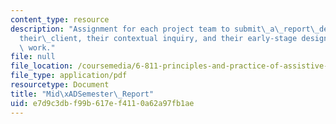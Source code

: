 ```yaml
---
content_type: resource
description: "Assignment for each project team to submit\_a\_report\_describing\_\
  their\_client, their contextual inquiry, and their early-stage design and prototyping\
  \ work."
file: null
file_location: /coursemedia/6-811-principles-and-practice-of-assistive-technology-fall-2014/e7d9c3dbf99b617ef4110a62a97fb1ae_MIT6_811F14_MidSemstrRprt.pdf
file_type: application/pdf
resourcetype: Document
title: "Mid\xADSemester\_Report"
uid: e7d9c3db-f99b-617e-f411-0a62a97fb1ae
---
```

